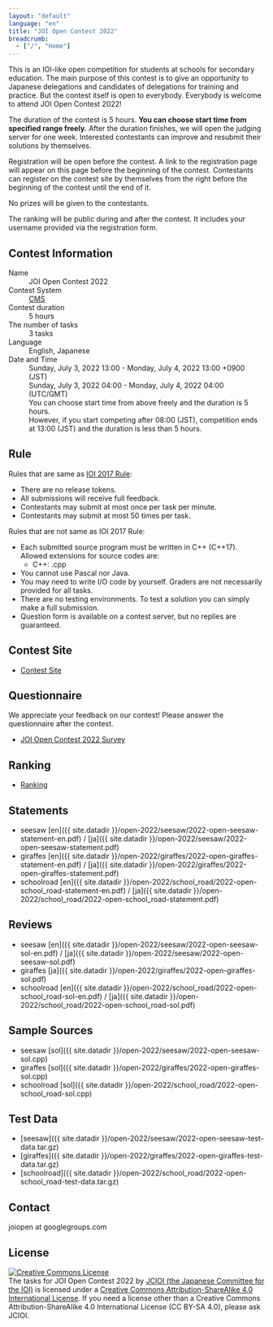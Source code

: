 ```yaml
---
layout: "default"
language: "en"
title: "JOI Open Contest 2022"
breadcrumb:
  - ["/", "Home"]
---
```


This is an IOI-like open competition for students at schools
for secondary education.
The main purpose of this contest is to give an opportunity to
Japanese delegations and candidates of delegations for training
and practice. But the contest itself is open to everybody.
Everybody is welcome to attend JOI Open Contest 2022!

The duration of the contest is 5 hours.
**You can choose start time from specified range freely.**
After the duration finishes, we will open the judging server
for one week. Interested contestants can improve and resubmit
their solutions by themselves.

Registration will be open before the contest.
A link to the registration page will appear on this page
before the beginning of the contest.
Contestants can register on the contest site by themselves from
the right before the beginning of the contest until the end of it.

No prizes will be given to the contestants.

The ranking will be public during and after the contest.
It includes your username provided via the registration form.

## Contest Information

<dl>
  <dt>Name</dt>
  <dd>JOI Open Contest 2022</dd>

  <dt>Contest System</dt>
  <dd>
  <a href="https://github.com/cms-dev/cms/">CMS</a>
  </dd>

  <dt>Contest duration</dt>
  <dd>5 hours</dd>

  <dt>The number of tasks</dt>
  <dd>3 tasks</dd>

  <dt>Language</dt>
  <dd>English, Japanese</dd>

  <dt>Date and Time</dt>
  <dd>Sunday, July 3, 2022 13:00 - Monday, July 4, 2022 13:00 +0900 (JST)</dd>
  <dd>Sunday, July 3, 2022 04:00 - Monday, July 4, 2022 04:00 (UTC/GMT)</dd>

  <dd>You can choose start time from above freely and the duration is 5 hours.</dd>
  <dd>However, if you start competing after 08:00 (JST), competition ends at 13:00 (JST) and the duration is less than 5 hours.</dd>
</dl>

## Rule

Rules that are same as
[IOI 2017 Rule](http://ioi2017.org/contest/rules/):

- There are no release tokens.
- All submissions will receive full feedback.
- Contestants may submit at most once per task per minute.
- Contestants may submit at most 50 times per task.

Rules that are not same as IOI 2017 Rule:

- Each submitted source program must be written in C++ (C++17).
  Allowed extensions for source codes are:
  - C++: .cpp
- You cannot use Pascal nor Java.
- You may need to write I/O code by yourself.
  Graders are not necessarily provided for all tasks.
- There are no testing environments.
  To test a solution you can simply make a full submission.
- Question form is available on a contest server,
  but no replies are guaranteed.

## Contest Site

- [Contest Site](https://cms.ioi-jp.org)

## Questionnaire
We appreciate your feedback on our contest!
Please answer the questionnaire after the contest.

- [JOI Open Contest 2022 Survey](https://forms.gle/F16WMjCcDTHBmWbz8)

## Ranking

- [Ranking](ranking.html)

## Statements

- seesaw [en]({{ site.datadir }}/open-2022/seesaw/2022-open-seesaw-statement-en.pdf) / [ja]({{ site.datadir }}/open-2022/seesaw/2022-open-seesaw-statement.pdf)
- giraffes [en]({{ site.datadir }}/open-2022/giraffes/2022-open-giraffes-statement-en.pdf) / [ja]({{ site.datadir }}/open-2022/giraffes/2022-open-giraffes-statement.pdf)
- schoolroad [en]({{ site.datadir }}/open-2022/school_road/2022-open-school_road-statement-en.pdf) / [ja]({{ site.datadir }}/open-2022/school_road/2022-open-school_road-statement.pdf)

## Reviews

- seesaw [en]({{ site.datadir }}/open-2022/seesaw/2022-open-seesaw-sol-en.pdf) / [ja]({{ site.datadir }}/open-2022/seesaw/2022-open-seesaw-sol.pdf)
- giraffes [ja]({{ site.datadir }}/open-2022/giraffes/2022-open-giraffes-sol.pdf)
- schoolroad [en]({{ site.datadir }}/open-2022/school_road/2022-open-school_road-sol-en.pdf) / [ja]({{ site.datadir }}/open-2022/school_road/2022-open-school_road-sol.pdf)

## Sample Sources

- seesaw [sol]({{ site.datadir }}/open-2022/seesaw/2022-open-seesaw-sol.cpp)
- giraffes [sol]({{ site.datadir }}/open-2022/giraffes/2022-open-giraffes-sol.cpp)
- schoolroad [sol]({{ site.datadir }}/open-2022/school_road/2022-open-school_road-sol.cpp)

## Test Data

- [seesaw]({{ site.datadir }}/open-2022/seesaw/2022-open-seesaw-test-data.tar.gz)
- [giraffes]({{ site.datadir }}/open-2022/giraffes/2022-open-giraffes-test-data.tar.gz)
- [schoolroad]({{ site.datadir }}/open-2022/school_road/2022-open-school_road-test-data.tar.gz)

## Contact

joiopen at googlegroups.com

## License

<a rel="license" href="http://creativecommons.org/licenses/by-sa/4.0/"><img alt="Creative Commons License" style="border-width:0" src="https://i.creativecommons.org/l/by-sa/4.0/80x15.png" /></a><br /><span xmlns:dct="http://purl.org/dc/terms/" property="dct:title">The tasks for JOI Open Contest 2022</span> by <a xmlns:cc="http://creativecommons.org/ns#" href="https://www.ioi-jp.org/" property="cc:attributionName" rel="cc:attributionURL">JCIOI (the Japanese Committee for the IOI)</a> is licensed under a <a rel="license" href="http://creativecommons.org/licenses/by-sa/4.0/">Creative Commons Attribution-ShareAlike 4.0 International License</a>. If you need a license other than a Creative Commons Attribution-ShareAlike 4.0 International License (CC BY-SA 4.0), please ask JCIOI.